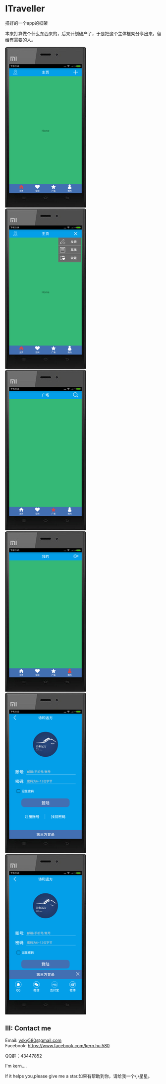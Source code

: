 # ITraveller
搭好的一个app的框架


本来打算做个什么东西来的，后来计划破产了，于是把这个主体框架分享出来，留给有需要的人。


![](https://github.com/KernHu/ITraveller/raw/master/images-folder/1.png) 
![](https://github.com/KernHu/ITraveller/raw/master/images-folder/2.png)  
![](https://github.com/KernHu/ITraveller/raw/master/images-folder/3.png)  
![](https://github.com/KernHu/ITraveller/raw/master/images-folder/4.png)  
![](https://github.com/KernHu/ITraveller/raw/master/images-folder/5.png)  
![](https://github.com/KernHu/ITraveller/raw/master/images-folder/6.png)  


## III: Contact me

Email: vsky580@gmail.com  
Facebook: https://www.facebook.com/kern.hu.580

QQ群：43447852

I'm kern....

If it helps you,please give me a star.如果有帮助到你，请给我一个小星星。


